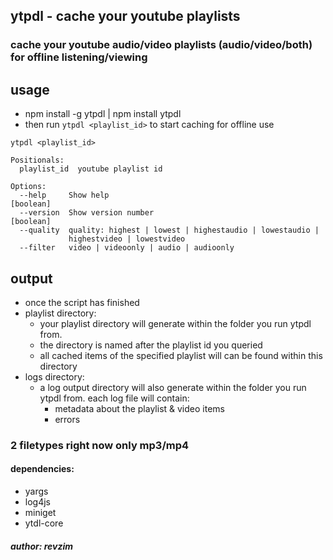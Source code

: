 ## ytpdl - cache your youtube playlists

### cache your youtube audio/video playlists (audio/video/both) for offline listening/viewing

## usage
* npm install -g ytpdl | npm install ytpdl
* then run `ytpdl <playlist_id>` to start caching for offline use

```
ytpdl <playlist_id>

Positionals:
  playlist_id  youtube playlist id

Options:
  --help     Show help                                                 [boolean]
  --version  Show version number                                       [boolean]
  --quality  quality: highest | lowest | highestaudio | lowestaudio |
             highestvideo | lowestvideo
  --filter   video | videoonly | audio | audioonly
```

## output
* once the script has finished
* playlist directory:
  * your playlist directory will generate within the folder you run ytpdl from.
  * the directory is named after the playlist id you queried
  * all cached items of the specified playlist will can be found within this directory
* logs directory:
  * a log output directory will also generate within the folder you run ytpdl from. each log file will contain: 
    * metadata about the playlist & video items
    * errors


### 2 filetypes right now only mp3/mp4

#### dependencies:
* yargs
* log4js
* miniget
* ytdl-core

##### author: revzim